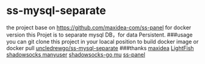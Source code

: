 # ss-mysql-separate
the project base on https://github.com/maxidea-com/ss-panel for docker version
this Projet is to separate mysql DB，for data Persistent.
###usage
you can git clone this project in your loacal position to build docker image
or docker pull [uncledrewgo/ss-mysql-separate](https://hub.docker.com/r/uncledrewgo/ss-mysql-separate/)
###thanks
[maxidea](https://github.com/maxidea-com)
[LightFish](https://github.com/OzCat/LightFish)
[shadowsocks manyuser](https://github.com/mengskysama/shadowsocks/tree/manyuser)
[shadowsocks-go mu](https://github.com/orvice/shadowsocks-go/tree/mu)
[ss-panel](https://github.com/orvice/ss-panel)

